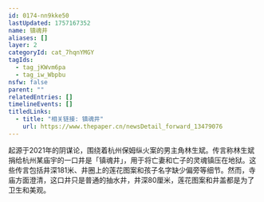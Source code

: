 ```yaml
---
id: 0174-nn9kke50
lastUpdated: 1757167352
name: 镇魂井
aliases: []
layer: 2
categoryId: cat_7hqnYMGY
tagIds:
  - tag_jKWvm6pa
  - tag_iw_Wbpbu
nsfw: false
parent: ""
relatedEntries: []
timelineEvents: []
titledLinks:
  - title: "相关链接: 镇魂井"
    url: https://www.thepaper.cn/newsDetail_forward_13479076
---
```


起源于2021年的阴谋论，围绕着杭州保姆纵火案的男主角林生斌。传言称林生斌捐给杭州某庙宇的一口井是「镇魂井」，用于将亡妻和亡子的灵魂镇压在地狱。这些传言包括井深181米、井圈上的莲花图案和孩子名字缺少偏旁等细节。然而，寺庙方面澄清，这口井只是普通的抽水井，井深80厘米，莲花图案和井盖都是为了卫生和美观。